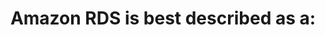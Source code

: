 ---
layout: all-exams
title: "Amazon RDS is best described as a:"
blurb: "Amazon RDS is a standard, old-school, relational database with tables, columns and fields. Each of the other three options listed are types of NoSQL dat"
quid: 21
---